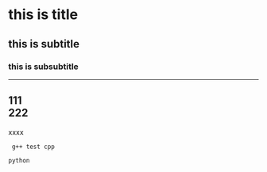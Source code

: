 # this is title
## this is subtitle
### this is subsubtitle
---
111<br>
222
---
xxxx

``` g++ test cpp```

```
python
```
